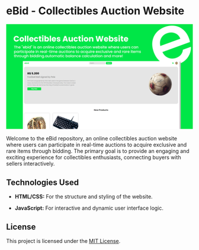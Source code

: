 # eBid - Collectibles Auction Website

![Screenshots](./public/screenshot.png)

Welcome to the eBid repository, an online collectibles auction website where users can participate in real-time auctions to acquire exclusive and rare items through bidding. The primary goal is to provide an engaging and exciting experience for collectibles enthusiasts, connecting buyers with sellers interactively.

## Technologies Used

- **HTML/CSS:** For the structure and styling of the website.
  
- **JavaScript:** For interactive and dynamic user interface logic.


## License

This project is licensed under the [MIT License](LICENSE).
